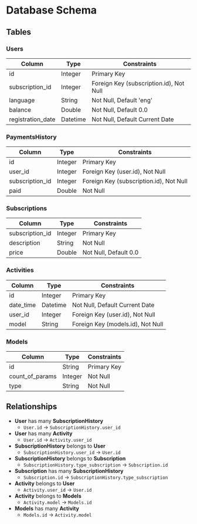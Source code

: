 # Database Schema

## Tables

### Users
| Column             | Type     | Constraints                        |
|--------------------|----------|------------------------------------|
| id                 | Integer  | Primary Key                        |
| subscription_id    | Integer  | Foreign Key (subscription.id), Not Null |
| language           | String   | Not Null, Default 'eng'            |
| balance            | Double   | Not Null, Default 0.0              |
| registration_date  | Datetime | Not Null, Default Current Date     |

### PaymentsHistory
| Column             | Type     | Constraints                        |
|--------------------|----------|------------------------------------|
| id                 | Integer  | Primary Key                        |
| user_id            | Integer  | Foreign Key (user.id), Not Null    |
| subscription_id    | Integer  | Foreign Key (subscription.id), Not Null |
| paid               | Double   | Not Null                           |

### Subscriptions
| Column             | Type     | Constraints                        |
|--------------------|----------|------------------------------------|
| subscription_id    | Integer  | Primary Key                        |
| description        | String   | Not Null                        |
| price              | Double   | Not Null, Default 0.0              |

### Activities
| Column             | Type     | Constraints                        |
|--------------------|----------|------------------------------------|
| id                 | Integer  | Primary Key                        |
| date_time          | Datetime | Not Null, Default Current Date     |
| user_id            | Integer  | Foreign Key (user.id), Not Null    |
| model              | String   | Foreign Key (models.id), Not Null |

### Models
| Column             | Type     | Constraints                        |
|--------------------|----------|------------------------------------|
| id                 | String   | Primary Key                      |
| count_of_params    | Integer  | Not Null                           |
| type               | String   | Not Null                         |

## Relationships

- **User** has many **SubscriptionHistory**
  - `User.id` -> `SubscriptionHistory.user_id`
- **User** has many **Activity**
  - `User.id` -> `Activity.user_id`
- **SubscriptionHistory** belongs to **User**
  - `SubscriptionHistory.user_id` -> `User.id`
- **SubscriptionHistory** belongs to **Subscription**
  - `SubscriptionHistory.type_subscription` -> `Subscription.id`
- **Subscription** has many **SubscriptionHistory**
  - `Subscription.id` -> `SubscriptionHistory.type_subscription`
- **Activity** belongs to **User**
  - `Activity.user_id` -> `User.id`
- **Activity** belongs to **Models**
  - `Activity.model` -> `Models.id`
- **Models** has many **Activity**
  - `Models.id` -> `Activity.model`
